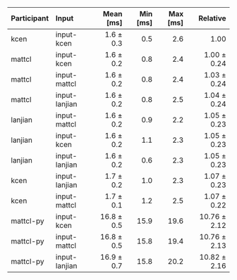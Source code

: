 | Participant | Input | Mean [ms] | Min [ms] | Max [ms] | Relative |
|:---|:---|---:|---:|---:|---:|
| kcen | input-kcen | 1.6 ± 0.3 | 0.5 | 2.6 | 1.00 |
| mattcl | input-kcen | 1.6 ± 0.2 | 0.8 | 2.4 | 1.00 ± 0.24 |
| mattcl | input-mattcl | 1.6 ± 0.2 | 0.8 | 2.4 | 1.03 ± 0.24 |
| mattcl | input-lanjian | 1.6 ± 0.2 | 0.8 | 2.5 | 1.04 ± 0.24 |
| lanjian | input-mattcl | 1.6 ± 0.2 | 0.9 | 2.2 | 1.05 ± 0.23 |
| lanjian | input-kcen | 1.6 ± 0.2 | 1.1 | 2.3 | 1.05 ± 0.23 |
| lanjian | input-lanjian | 1.6 ± 0.2 | 0.6 | 2.3 | 1.05 ± 0.23 |
| kcen | input-lanjian | 1.7 ± 0.2 | 1.0 | 2.3 | 1.07 ± 0.23 |
| kcen | input-mattcl | 1.7 ± 0.1 | 1.2 | 2.5 | 1.07 ± 0.22 |
| mattcl-py | input-kcen | 16.8 ± 0.5 | 15.9 | 19.6 | 10.76 ± 2.12 |
| mattcl-py | input-mattcl | 16.8 ± 0.5 | 15.8 | 19.4 | 10.76 ± 2.13 |
| mattcl-py | input-lanjian | 16.9 ± 0.7 | 15.8 | 20.2 | 10.82 ± 2.16 |
